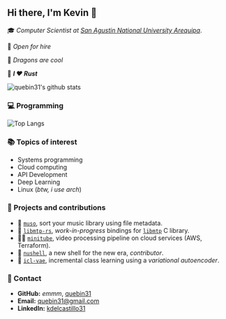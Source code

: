 ## Hi there, I'm Kevin 🐒

🎓 _Computer Scientist at [San Agustin National University Arequipa](https://www.unsa.edu.pe/en/)_.

💼 _Open for hire_

🐉 _Dragons are cool_

🦀 **_I ❤️ Rust_**

![quebin31's github stats](https://github-readme-stats.vercel.app/api?username=quebin31&show_icons=true)

### 💻 Programming 
![Top Langs](https://github-readme-stats.vercel.app/api/top-langs/?username=quebin31&hide=c)

### 📚 Topics of interest
- Systems programming
- Cloud computing 
- API Development
- Deep Learning 
- Linux (_btw, i use arch_)

### 🔨 Projects and contributions 
- 🦀 [`muso`](https://github.com/quebin31/muso), sort your music library using file metadata.
- 🦀 [`libmtp-rs`](https://github.com/quebin31/libmtp-rs), _work-in-progress_ bindings for [`libmtp`](https://github.com/libmtp/libmtp) C library.
- 🦀🐍 [`minitube`](https://github.com/quebin31/muso), video processing pipeline on cloud services (AWS, Terraform).
- 🦀 [`nushell`](https://github.com/nushell/nushell), a new shell for the new era, _contributor_.
- 🐍 [`icl-vae`](https://github.com/quebin31/icl-vae), incremental class learning using a _variational autoencoder_.

### 📨 Contact
- **GitHub:** _emmm_, [quebin31](https://github.com/quebin31)
- **Email:** [quebin31@gmail.com](mailto:quebin31@gmail.com)
- **LinkedIn:** [kdelcastillo31](https://www.linkedin.com/in/kdelcastillo31/)



<!--
**quebin31/quebin31** is a ✨ _special_ ✨ repository because its `README.md` (this file) appears on your GitHub profile.

Here are some ideas to get you started:

- 🔭 I’m currently working on ...
- 🌱 I’m currently learning ...
- 👯 I’m looking to collaborate on ...
- 🤔 I’m looking for help with ...
- 💬 Ask me about ...
- 📫 How to reach me: ...
- 😄 Pronouns: ...
- ⚡ Fun fact: ...
-->
